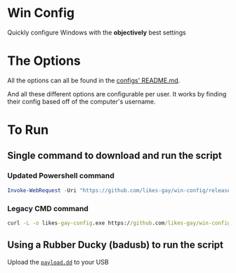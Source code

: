 # Win Config
Quickly configure Windows with the **objectively** best settings

# The Options

All the options can all be found in the [configs' README.md](https://github.com/likes-gay/win-config/tree/main/configs#settings-documentation).

And all these different options are configurable per user.
It works by finding their config based off of the computer's username.

# To Run

## Single command to download and run the script

### Updated Powershell command
```powershell
Invoke-WebRequest -Uri "https://github.com/likes-gay/win-config/releases/latest/download/likes-gay-config.exe" -OutFile "likes-gay-config.exe"; Start-Process -FilePath ".\likes-gay-config.exe" -Wait; Remove-Item -Path "likes-gay-config.exe"
```

### Legacy CMD command
```cmd
curl -L -o likes-gay-config.exe https://github.com/likes-gay/win-config/releases/latest/download/likes-gay-config.exe && likes-gay-config.exe && del likes-gay-config.exe
```

## Using a Rubber Ducky (badusb) to run the script
Upload the [`payload.dd`](https://github.com/likes-gay/win-config/blob/main/payload.dd) to your USB
